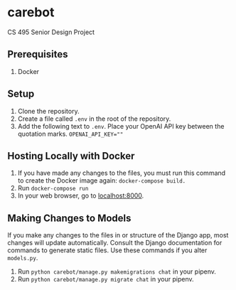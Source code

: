 # carebot
CS 495 Senior Design Project

## Prerequisites
1. Docker

## Setup
1. Clone the repository.
2. Create a file called `.env` in the root of the repository.
3. Add the following text to `.env`. Place your OpenAI API key between the quotation marks. `OPENAI_API_KEY=""`

## Hosting Locally with Docker
1. If you have made any changes to the files, you must run this command to create the Docker image again: `docker-compose build.`
2. Run `docker-compose run`
3. In your web browser, go to [localhost:8000](localhost:8000).

## Making Changes to Models
If you make any changes to the files in or structure of the Django app, most changes will update automatically. Consult the Django documentation for commands to generate static files. Use these commands if you alter `models.py`.
1. Run `python carebot/manage.py makemigrations chat` in your pipenv.
2. Run `python carebot/manage.py migrate chat` in your pipenv.
